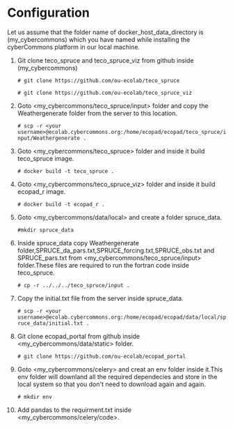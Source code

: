 Configuration
==============

Let us assume that the folder name of docker_host_data_directory is (my_cybercommons) which you have named while installing the cyberCommons platform in our local machine.

1. Git clone teco_spruce and teco_spruce_viz from github inside (my_cybercommons)
   

     `# git clone https://github.com/ou-ecolab/teco_spruce`

     `# git clone https://github.com/ou-ecolab/teco_spruce_viz`

2. Goto <my_cybercommons/teco_spruce/input> folder and copy the Weathergenerate folder from the server to this location. 
   
     `# scp -r <your username>@ecolab.cybercommons.org:/home/ecopad/ecopad/teco_spruce/input/Weathergenerate .`

3. Goto <my_cybercommons/teco_spruce> folder and inside it build teco_spruce image.

     `# docker build -t teco_spruce .`

4. Goto <my_cybercommons/teco_spruce_viz> folder and inside it build ecopad_r image.

     `# docker build -t ecopad_r .`

5. Goto <my_cybercommons/data/local> and create a folder spruce_data.

     `#mkdir spruce_data`


6. Inside spruce_data copy Weathergenerate folder,SPRUCE_da_pars.txt,SPRUCE_forcing.txt,SPRUCE_obs.txt and SPRUCE_pars.txt  from          <my_cybercommons/teco_spruce/input> folder.These files are required to run the fortran code inside teco_spruce. 
 
    `# cp -r ../../../teco_spruce/input .`

7. Copy the initial.txt file from the server inside spruce_data.
 
   `# scp -r <your username>@ecolab.cybercommons.org:/home/ecopad/ecopad/data/local/spruce_data/initial.txt .`

8. Git clone ecopad_portal from github inside <my_cybercommons/data/static> folder.
 
    `# git clone https://github.com/ou-ecolab/ecopad_portal`

9. Goto <my_cybercommons/celery> and creat an env folder inside it.This env folder will downland all the required dependecies and store in the local system so that you don't need to download again and again.

    `# mkdir env`

10. Add pandas to the requirment.txt inside <my_cybercommons/celery/code>.
